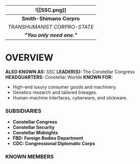 
| ![[SSC.png]] |
| :----------------------------------: |
|       **Smith-Shimano Corpro**       |
|     *TRANSHUMANIST CORPRO-STATE*     |
|      ***"You only need one."***      |
# **OVERVIEW**
**ALSO KNOWN AS:** SSC
**LEADER(S):** The Constellar Congress
**HEADQUARTERS:** Constellar Worlds
**KNOWN FOR:**
- High-end luxury consumer goods and machinery.
- Genetics research and tailored lineages.
- Human-machine interfaces, cyberware, and slickware.

### **SUBSIDIARIES**
- **Constellar Congress**
- **Constellar Security**
- **Constellar Midnights**
- **FBD: Foreign Bodies Department**
- **CDC: Congressional Diplomatic Corps**

### **KNOWN MEMBERS**


